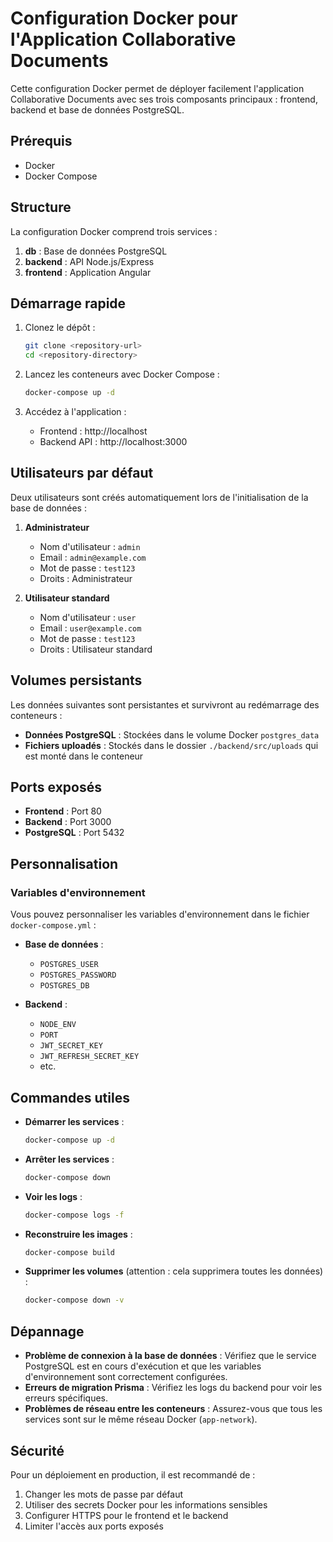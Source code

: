 # Configuration Docker pour l'Application Collaborative Documents

Cette configuration Docker permet de déployer facilement l'application Collaborative Documents avec ses trois composants principaux : frontend, backend et base de données PostgreSQL.

## Prérequis

- Docker
- Docker Compose

## Structure

La configuration Docker comprend trois services :

1. **db** : Base de données PostgreSQL
2. **backend** : API Node.js/Express
3. **frontend** : Application Angular

## Démarrage rapide

1. Clonez le dépôt :
   ```bash
   git clone <repository-url>
   cd <repository-directory>
   ```

2. Lancez les conteneurs avec Docker Compose :
   ```bash
   docker-compose up -d
   ```

3. Accédez à l'application :
   - Frontend : http://localhost
   - Backend API : http://localhost:3000

## Utilisateurs par défaut

Deux utilisateurs sont créés automatiquement lors de l'initialisation de la base de données :

1. **Administrateur**
   - Nom d'utilisateur : `admin`
   - Email : `admin@example.com`
   - Mot de passe : `test123`
   - Droits : Administrateur

2. **Utilisateur standard**
   - Nom d'utilisateur : `user`
   - Email : `user@example.com`
   - Mot de passe : `test123`
   - Droits : Utilisateur standard

## Volumes persistants

Les données suivantes sont persistantes et survivront au redémarrage des conteneurs :

- **Données PostgreSQL** : Stockées dans le volume Docker `postgres_data`
- **Fichiers uploadés** : Stockés dans le dossier `./backend/src/uploads` qui est monté dans le conteneur

## Ports exposés

- **Frontend** : Port 80
- **Backend** : Port 3000
- **PostgreSQL** : Port 5432

## Personnalisation

### Variables d'environnement

Vous pouvez personnaliser les variables d'environnement dans le fichier `docker-compose.yml` :

- **Base de données** :
  - `POSTGRES_USER`
  - `POSTGRES_PASSWORD`
  - `POSTGRES_DB`

- **Backend** :
  - `NODE_ENV`
  - `PORT`
  - `JWT_SECRET_KEY`
  - `JWT_REFRESH_SECRET_KEY`
  - etc.

## Commandes utiles

- **Démarrer les services** :
  ```bash
  docker-compose up -d
  ```

- **Arrêter les services** :
  ```bash
  docker-compose down
  ```

- **Voir les logs** :
  ```bash
  docker-compose logs -f
  ```

- **Reconstruire les images** :
  ```bash
  docker-compose build
  ```

- **Supprimer les volumes** (attention : cela supprimera toutes les données) :
  ```bash
  docker-compose down -v
  ```

## Dépannage

- **Problème de connexion à la base de données** : Vérifiez que le service PostgreSQL est en cours d'exécution et que les variables d'environnement sont correctement configurées.
- **Erreurs de migration Prisma** : Vérifiez les logs du backend pour voir les erreurs spécifiques.
- **Problèmes de réseau entre les conteneurs** : Assurez-vous que tous les services sont sur le même réseau Docker (`app-network`).

## Sécurité

Pour un déploiement en production, il est recommandé de :

1. Changer les mots de passe par défaut
2. Utiliser des secrets Docker pour les informations sensibles
3. Configurer HTTPS pour le frontend et le backend
4. Limiter l'accès aux ports exposés
